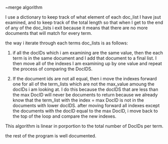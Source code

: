 

~merge algorithm

I use a dictionary to keep track of what element of each doc_list I have jsut examined,
and to keep track of the total length so that when I get to the end of any of the doc_lists
i exit because it means that there are no more documents that will match for every term.

the way i iterate through each terms doc_lists is as follows:
1. if all the docIDs which i am examining are the same value, then the each term is in the 
same document and I add that document to a final list.  I then move all of the indexes I am 
examining up by one value and repeat the process of comparing the DocIDS.

2. If the document ids are not all equal, then i move the indexes forward one for all of the 
term_lists which are not the max_value amoung the docIDs i am looking at.  I do this because
the docIDS that are less than the max DocID will never be documents to return because we 
already know that the term_list with the index = max DocID is not in the documents with lower
docIDS. after moving forward all indexes except the documents with the docID equal to the 
max DocID, i move back to the top of the loop and compare the new indexes.


This algorithm is linear in porportion to the total number of DocIDs per term.



the rest of the program is well documented.
